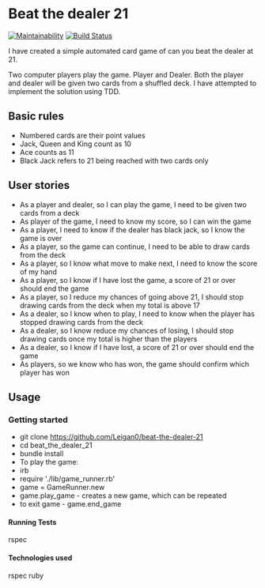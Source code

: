 
# Beat the dealer 21  
[![Maintainability](https://api.codeclimate.com/v1/badges/0795d822b2de56cf0957/maintainability)](https://codeclimate.com/github/Leigan0/beat-the-dealer-21/maintainability)
[![Build Status](https://travis-ci.org/Leigan0/beat-the-dealer-21.svg?branch=master)](https://travis-ci.org/Leigan0/beat-the-dealer-21)


I have created a simple automated card game of can you beat the dealer at 21.

Two computer players play the game. Player and Dealer. Both the player and dealer will be given two cards from a shuffled deck. I have attempted to implement the solution using TDD.


## Basic rules
* Numbered cards are their point values
* Jack, Queen and King count as 10
* Ace counts as 11
* Black Jack refers to 21 being reached with two cards only

## User stories

* As a player and dealer, so I can play the game, I need to be given two cards from a deck
* As player of the game, I need to know my score, so I can win the game
* As a player, I need to know if the dealer has black jack, so I know the game is over
* As a player, so the game can continue, I need to be able to draw cards from the deck
* As a player, so I know what move to make next, I need to know the score of my hand
* As a player, so I know if I have lost the game, a score of 21 or over should end the game
* As a player, so I reduce my chances of going above 21, I should stop drawing cards from the deck when my total is above 17
* As a dealer, so I know when to play, I need to know when the player has stopped drawing cards from the deck
* As a dealer, so I know reduce my chances of losing, I should stop drawing cards once my total is higher than the players
* As a dealer, so I know if I have lost, a score of 21 or over should end the game
* As players, so we know who has won, the game should confirm which player has won


## Usage

### Getting started
 * git clone https://github.com/Leigan0/beat-the-dealer-21
 * cd beat_the_dealer_21
 * bundle install
 * To play the game:
 * irb
 * require './lib/game_runner.rb'
 * game = GameRunner.new
 * game.play_game - creates a new game, which can be repeated
 * to exit game - game.end_game


#### Running Tests
rspec

#### Technologies used
rspec
ruby
